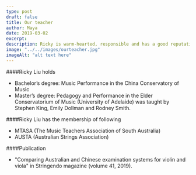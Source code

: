 ```yaml
---
type: post
draft: false
title: Our teacher
author: Maya
date: 2019-03-02
excerpt: 
description: Ricky is warm-hearted, responsible and has a good reputation among all her students. Currently she has around 40 students across age 5 - 25 including teaching violin, viola and quartet. In annual AMEB exam, 90% of her students have achieved score A as expected. 
image: "../../images/ourteacher.jpg"
imageAlt: "alt text here"
---
```

####Ricky Liu holds
- Bachelor’s degree: Music Performance in the China Conservatory of Music
- Master’s degree: Pedagogy and Performance in the Elder Conservatorium of Music (University of Adelaide) was taught by Stephen King, Emily Dollman and Rodney Smith.

####Ricky Liu has the membership of following
- MTASA (The Music Teachers Association of South Australia)
- AUSTA (Australian Strings Association) 

####Publication
- "Comparing Australian and Chinese examination systems for violin and viola" in Stringendo magazine (volume 41, 2019).



